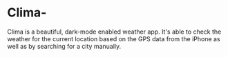 # Clima-
Clima is a beautiful, dark-mode enabled weather app. It's able to check the weather for the current location based on the GPS data from the iPhone as well as by searching for a city manually.
